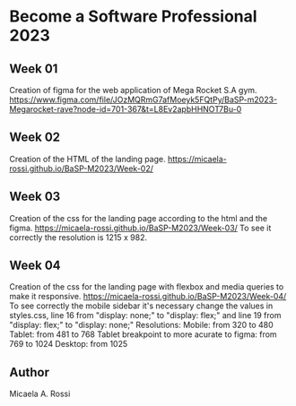 # Become a Software Professional 2023

## Week 01
Creation of figma for the web application of Mega Rocket S.A gym.
https://www.figma.com/file/JOzMQRmG7afMoeyk5FQtPy/BaSP-m2023-Megarocket-rave?node-id=701-367&t=L8Ev2apbHHNOT7Bu-0

## Week 02
Creation of the HTML of the landing page.
https://micaela-rossi.github.io/BaSP-M2023/Week-02/

## Week 03
Creation of the css for the landing page according to the html and the figma.
https://micaela-rossi.github.io/BaSP-M2023/Week-03/
To see it correctly the resolution is 1215 x 982.

## Week 04
Creation of the css for the landing page with flexbox and media queries to make it responsive.
https://micaela-rossi.github.io/BaSP-M2023/Week-04/
To see correctly the mobile sidebar it's necessary change the values in styles.css, line 16 from "display: none;" to "display: flex;" and line 19 from "display: flex;" to "display: none;"
Resolutions:
    Mobile: from 320 to 480
    Tablet: from 481 to 768
    Tablet breakpoint to more acurate to figma: from 769 to 1024
    Desktop: from 1025

## Author
Micaela A. Rossi